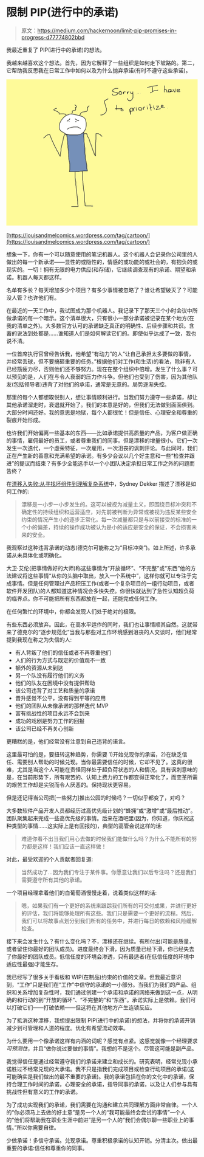 # 限制 PIP(进行中的承诺)

> 原文：<https://medium.com/hackernoon/limit-pip-promises-in-progress-d77774802bbd>

我最近重复了 PIP(进行中的承诺)的想法。

我越来越喜欢这个想法。首先，因为它解释了一些组织是如何走下坡路的。第二，它帮助我反思我在日常工作中如何以及为什么抛弃承诺(有时不遵守这些承诺)。

![](img/3e73d9752b1a2165532f2f6f2c65b0b2.png)

[https://louisandmelcomics.wordpress.com/tag/cartoon/](https://louisandmelcomics.wordpress.com/tag/cartoon/)

想象一下，你有一个可以随意使用的笔记机器人。这个机器人会记录你公司里的人做出的每一个新承诺——显性的或隐性的，情感的或功能的或社会的，有抱负的或现实的。一切！拥有无限的电力供应(和存储)，它继续调查现有的承诺、期望和承诺。机器人每天都这样。

名单有多长？每天增加多少个项目？有多少事情被忽略了？谁让希望破灭了？可能没人管？也许他们有。

在最近的一天工作中，我试图成为那个机器人。我记录下了那天三个小时会议中所做承诺的每一个暗示。这个清单很大，只有很小一部分承诺被记录在某个地方(在我的清单之外)。大多数官方认可的承诺缺乏真正的明确性、后续步骤和共识。含蓄的说法到处都是……谁知道人们是如何解读它们的。即使似乎达成了一致，我也说不清。

一位首席执行官曾经告诉我，他希望“有动力”的人“让自己承担太多要做的事情，并经常丢球，但不要搞砸重要的任务。”根据他们对工作(和生活)的看法，除非有人已经筋疲力尽，否则他们还不够努力。现在在整个组织中倍增。发生了什么事？可以预见的是，人们在与令人衰弱的压力作斗争。但他们也受到了伤害，因为其他队友(包括领导者)违背了对他们的承诺，通常是无意的。局势逐渐失控。

那里的每个人都想取悦别人，想让事情顺利进行。当我们努力遵守一些承诺，却让其他承诺溜走时，衰退就开始了。我们的本意是好的，但我们无法做到面面俱到。大部分时间还好。我的意思是地狱，每个人都很忙！但是信任、心理安全和尊重的裂痕开始形成。

也许我们开始偏离一些基本的东西——比如承诺提供高质量的产品，为客户做正确的事情，雇佣最好的员工，或者尊重我们的同事。但是漂移的增量很小。它们一次发生一次迭代，一个虚荣特征，一次雇用，一次沮丧的讽刺评论。与此同时，我们正在产生新的善意和充满希望的承诺。有多少会议以几个好主意和一些“检查并跟进”的提议而结束？有多少全能选手以一个小团队决定承担日常工作之外的问题而告终？

在[漂移入失败:从寻找坏组件到理解复杂系统](https://www.amazon.com/Drift-into-Failure-Components-Understanding/dp/1409422216)中，Sydney Dekker 描述了漂移是如何工作的:

> 漂移是一小步一小步发生的。这可以被视为减量主义，即围绕目标冲突和不确定性的持续组织和运营适应，对先前被判断为异常或被视为违反某些安全约束的情况产生小的逐步正常化。每一次减量都只是与以前接受的标准的一个小的偏差，持续的操作成功被认为是小的适应是安全的保证，不会损害未来的安全。

我观察过这种违背承诺的动态(德克尔可能称之为“目标冲突”)。如上所述，许多承诺从未具体化或明确化。

大卫·艾伦(把事情做好的大师)称这些事情为“开放循环”、“不完整”或“东西”他的方法建议将这些事情“从你的头脑中取出，放入一个系统中”，这样你就可以专注于完成事情。但是任何管理过产品积压工作(或者一个复杂项目的一组行动项目，或者软件开发团队)的人都知道这种情况会多快失控。你很快就达到了急性认知超负荷的临界点。你不可能把所有东西都放在一起，还能完成任何工作。

在任何繁忙的环境中，你都会发现人们处于绝对的极限。

有些东西必须放弃。因此，在高水平运作的同时，我们也让事情顺其自然。这就带来了德克尔的“逐步规范化”当我与那些对工作环境感到沮丧的人交谈时，他们经常提到我现在称之为失信的人:

*   有人背叛了他们的信任或者不再尊重他们
*   人们的行为方式与既定的价值观不一致
*   额外的资源从未到达
*   另一个队没有履行他们的义务
*   他们的队友在困境中没有提供帮助
*   该公司违背了对工艺和质量的承诺
*   晋升感觉不公平，没有得到平等的应用
*   他们的团队从未像承诺的那样迭代 MVP
*   富有挑战性的项目永远不会到来
*   成功的戏剧是努力工作的回报
*   该公司已经不再关心创新

更糟糕的是，他们经常没有注意到自己违背的诺言。

这里最可怕的是，要扭转这种趋势，你需要 1)开始兑现你的承诺，2)在缺乏信任、需要别人帮助的时候兑现。当你最需要信任的时候，它却不见了。这真的很难，尤其是当这个人可能在责怪同样处于超负荷状态的人和情况。具有讽刺意味的是，在当前形势下，所有艰苦的、认知上费力的工作都变得正常化了，而变革所需的艰苦工作却是尖锐而令人厌恶的。保持现状更容易。

但是还记得当公司把[一些努力]推出公园的时候吗？一切似乎都变了，对吗？

大多数软件产品开发人员都经历过高优先级计划的“蜂拥”或“激增”或“最后推动”。团队聚集起来完成一些高优先级的事情。后来在酒吧里(因为，你知道，你庆祝这种类型的事情……这实际上是有回报的)，典型的高管会说这样的话:

> 难道你看不出当我们用心去做的时候我们能做什么吗？为什么不能所有的努力都是这样！我们应该一直这样做！

对此，最受欢迎的个人贡献者回复道:

> 当然成功了…因为我们专注于某件事。你愿意让我们以后专注吗？还是我们需要遵守所有其他的承诺。

一个项目经理拿着他们的白葡萄酒慢慢走着，说着类似这样的话:

> 嗯，如果我们有一个更好的系统来跟踪我们所有的可交付成果，并进行更好的评估，我们将能够处理所有这些。我们只是需要一个更好的流程。然后，我们可以将故事点划分到我们所有的任务中，并进行每日的依赖和风险缓解检查。

接下来会发生什么？有什么变化吗？不，漂移还在继续。有所付出(可能是质量，或者留住你最好的团队成员)。进度最终会下滑，因为质量已经下滑，你已经失去了你最好的团队成员。低信任度的环境会渗透，只有最适者(在低信任度的环境中适应性最强)才能生存。

我已经写了很多关于看板和 WIP(在制品)约束的价值的文章。但我最近意识到，“工作”只是我们在“工作”中信守的承诺的一小部分。当我们为我们的产品、组织和关系增加复杂性时，我们通过创建一个承诺和承诺的网络来做到这一点，从明确的和行动的到“开放的循环”、“不完整的”和“东西”。承诺实际上是依赖。我们可以打破它们——打破依赖——但这将在其他地方产生连锁反应。

为了抵消这种漂移，我想提出限制 PIP(进行中的承诺)的想法，并将你的承诺开销减少到可管理和人道的程度。优化有希望流动效率。

为什么要用一个像承诺这样有内涵的词呢？感觉有点紧。这感觉就像一个经理要求*可预测性*，并且“做你说过要做的事情”。我想的不是这个。尽管这可能是副产品。

我觉得信任是通过经常遵守我们的承诺来建立和成长的。研究表明，经常兑现小承诺胜过不经常兑现的大承诺。我不只是指我们完成项目或检查行动项目的承诺(这可能确实是我们做出的最不重要的承诺)。我的承诺包括在你的文化中的承诺，保持合理工作时间的承诺，心理安全的承诺，指导同事的承诺，以及让人们参与具有挑战性但有意义的工作的承诺。

为了成功实现我们的承诺，我们需要在沟通和建立共同理解方面非常自律。一个人的“你必须马上去做的好主意”是另一个人的“我可能最终会尝试的事情”一个人的“他们将帮助我在职业生涯中前进”是另一个人的“我们会偶尔聊一些职业上的事情。”所以你需要自律。

少做承诺！多信守承诺。兑现承诺。尊重积极承诺的认知开销。分清主次。做出最重要的承诺:信任和尊重你的同事。